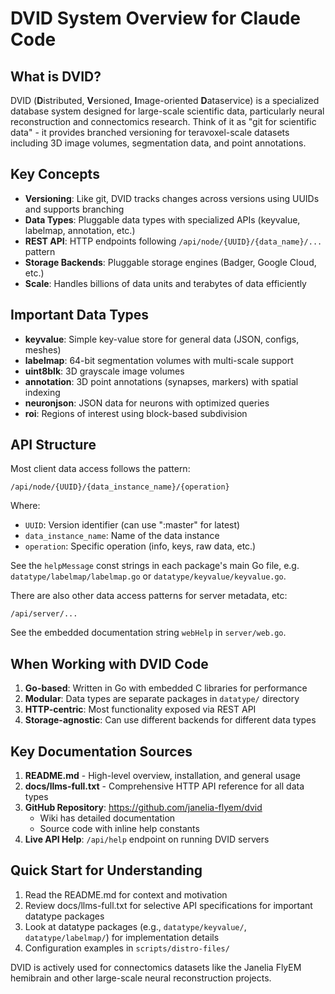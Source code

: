 # DVID System Overview for Claude Code

## What is DVID?

DVID (**D**istributed, **V**ersioned, **I**mage-oriented **D**ataservice) is a specialized database system designed for large-scale scientific data, particularly neural reconstruction and connectomics research. Think of it as "git for scientific data" - it provides branched versioning for teravoxel-scale datasets including 3D image volumes, segmentation data, and point annotations.

## Key Concepts

- **Versioning**: Like git, DVID tracks changes across versions using UUIDs and supports branching
- **Data Types**: Pluggable data types with specialized APIs (keyvalue, labelmap, annotation, etc.)
- **REST API**: HTTP endpoints following `/api/node/{UUID}/{data_name}/...` pattern
- **Storage Backends**: Pluggable storage engines (Badger, Google Cloud, etc.)
- **Scale**: Handles billions of data units and terabytes of data efficiently

## Important Data Types

- **keyvalue**: Simple key-value store for general data (JSON, configs, meshes)
- **labelmap**: 64-bit segmentation volumes with multi-scale support
- **uint8blk**: 3D grayscale image volumes  
- **annotation**: 3D point annotations (synapses, markers) with spatial indexing
- **neuronjson**: JSON data for neurons with optimized queries
- **roi**: Regions of interest using block-based subdivision

## API Structure

Most client data access follows the pattern:
```
/api/node/{UUID}/{data_instance_name}/{operation}
```

Where:
- `UUID`: Version identifier (can use ":master" for latest)
- `data_instance_name`: Name of the data instance
- `operation`: Specific operation (info, keys, raw data, etc.)

See the `helpMessage` const strings in each package's main Go file, e.g.
`datatype/labelmap/labelmap.go` or `datatype/keyvalue/keyvalue.go`.

There are also other data access patterns for server metadata, etc:
```
/api/server/...
```

See the embedded documentation string `webHelp` in `server/web.go`.


## When Working with DVID Code

1. **Go-based**: Written in Go with embedded C libraries for performance
2. **Modular**: Data types are separate packages in `datatype/` directory
3. **HTTP-centric**: Most functionality exposed via REST API
4. **Storage-agnostic**: Can use different backends for different data types

## Key Documentation Sources

1. **README.md** - High-level overview, installation, and general usage
2. **docs/llms-full.txt** - Comprehensive HTTP API reference for all data types
3. **GitHub Repository**: https://github.com/janelia-flyem/dvid
   - Wiki has detailed documentation
   - Source code with inline help constants
4. **Live API Help**: `/api/help` endpoint on running DVID servers

## Quick Start for Understanding

1. Read the README.md for context and motivation
2. Review docs/llms-full.txt for selective API specifications for important datatype packages
3. Look at datatype packages (e.g., `datatype/keyvalue/`, `datatype/labelmap/`) for implementation details
4. Configuration examples in `scripts/distro-files/`

DVID is actively used for connectomics datasets like the Janelia FlyEM hemibrain and other large-scale neural reconstruction projects.